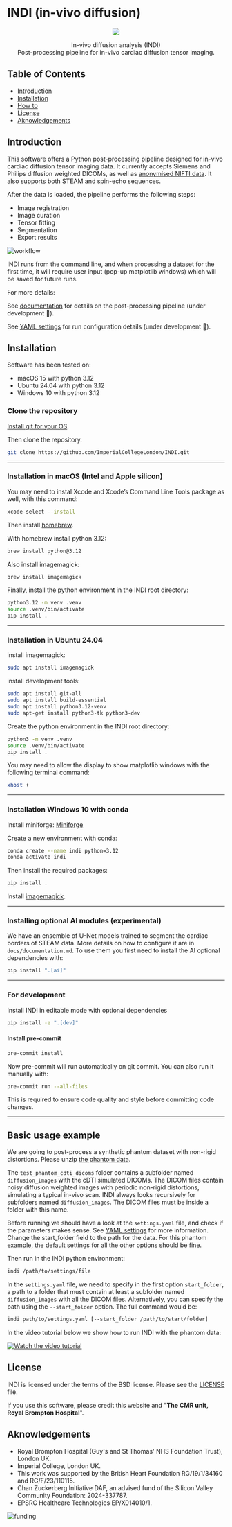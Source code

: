 # INDI (in-vivo diffusion)

<p align="center">
<img src="assets/logo/indi_logo.png">
</p>

<p align="center">
In-vivo diffusion analysis (INDI)<br>
Post-processing pipeline for in-vivo cardiac diffusion tensor imaging.
</p>

## Table of Contents

- [Introduction](#introduction)
- [Installation](#installation)
- [How to](#how-to)
- [License](#license)
- [Aknowledgements](#aknowledgements)

## Introduction

This software offers a Python post-processing pipeline designed for in-vivo cardiac diffusion tensor imaging data.
It currently accepts Siemens and Philips diffusion weighted DICOMs, as well as [anonymised NIFTI data](https://github.com/ImperialCollegeLondon/cdti_data_export).
It also supports both STEAM and spin-echo sequences.

After the data is loaded, the pipeline performs the following steps:

- Image registration
- Image curation
- Tensor fitting
- Segmentation
- Export results

![workflow](assets/images/summary_figure.png)

INDI runs from the command line, and when processing a dataset for the first time, it will require user input (pop-up matplotlib windows) which will be saved for future runs.

For more details:

See [documentation](docs/documentation.md) for details on the post-processing pipeline (under development 🚧).

See [YAML settings](docs/YAML_settings.md) for run configuration details (under development 🚧).

## Installation

Software has been tested on:

- macOS 15 with python 3.12
- Ubuntu 24.04 with python 3.12
- Windows 10 with python 3.12

### Clone the repository

[Install git for your OS](https://git-scm.com/book/en/v2/Getting-Started-Installing-Git).

Then clone the repository.

```bash
git clone https://github.com/ImperialCollegeLondon/INDI.git
```

---

### Installation in macOS (Intel and Apple silicon)

You may need to instal Xcode and Xcode’s Command Line Tools package as well, with this command:

```bash
xcode-select --install
```

Then install [homebrew](https://brew.sh/).

With homebrew install python 3.12:

```bash
brew install python@3.12
```

Also install imagemagick:

```bash
brew install imagemagick
```

Finally, install the python environment in the INDI root directory:

```bash
python3.12 -m venv .venv
source .venv/bin/activate
pip install .
```

---

### Installation in Ubuntu 24.04

install imagemagick:

```bash
sudo apt install imagemagick
```

install development tools:

```bash
sudo apt install git-all
sudo apt install build-essential
sudo apt install python3.12-venv
sudo apt-get install python3-tk python3-dev
```

Create the python environment in the INDI root directory:

```bash
python3 -m venv .venv
source .venv/bin/activate
pip install .
```

You may need to allow the display to show matplotlib windows with the following terminal command:

```bash
xhost +
```

---

### Installation Windows 10 with conda

Install miniforge:
[Miniforge](https://github.com/conda-forge/miniforge)

Create a new environment with conda:

```bash
conda create --name indi python=3.12
conda activate indi
```

Then install the required packages:

```bash
pip install .
```

Install [imagemagick](https://imagemagick.org/).

---

### Installing optional AI modules (experimental)

We have an ensemble of U-Net models trained to segment the cardiac borders of STEAM data. More details on how to configure it are in `docs/documentation.md`.
To use them you first need to install the AI optional dependencies with:

```bash
pip install ".[ai]"
```

---

### For development

Install INDI in editable mode with optional dependencies

```bash
pip install -e ".[dev]"
```

#### Install pre-commit

```bash
pre-commit install
```

Now pre-commit will run automatically on git commit. You can also run it manually with:

```bash
pre-commit run --all-files
```

This is required to ensure code quality and style before committing code changes.

<!-- #### Update and pin requirements

Some packages are pinned to specific versions in the `requirements.in` file. If you want to update the packages, you can do so with the following command (change the requirements file name according to the OS):

```bash
pip-compile --output-file=requirements_mac.txt
pip-sync requirements_mac.txt
``` -->

---

## Basic usage example

We are going to post-process a synthetic phantom dataset with non-rigid distortions. Please unzip [the phantom data](docs/test_phantom_cdti_dicoms.zip).

The `test_phantom_cdti_dicoms` folder contains a subfolder named `diffusion_images` with the cDTI simulated DICOMs. The DICOM files contain noisy diffusion weighted images with periodic non-rigid distortions, simulating a typical in-vivo scan. INDI always looks recursively for subfolders named `diffusion_images`. The DICOM files must be inside a folder with this name.

Before running we should have a look at the `settings.yaml` file, and check if the parameters makes sense. See [YAML settings](docs/YAML_settings.md) for more information. Change the start_folder field to the path for the data. For this phantom example, the default settings for all the other options should be fine.

Then run in the INDI python environment:

```bash
indi /path/to/settings/file
```

In the `settings.yaml` file, we need to specify in the first option `start_folder`, a path to a folder that must contain at least a subfolder named `diffusion_images` with all the
DICOM files. Alternatively, you can specify the path using the `--start_folder` option. The full command would be:

```bash
indi path/to/settings.yaml [--start_folder /path/to/start/folder]
```

In the video tutorial below we show how to run INDI with the phantom data:

[![Watch the video tutorial](assets/images/indi_tutorial_movie_screenshot.png)](https://1drv.ms/v/s!Ah-7Qw9tn52siW8SQZYX0RjRPdKG?e=Pwq85B)

## License

INDI is licensed under the terms of the BSD license. Please see the [LICENSE](LICENSE) file.

If you use this software, please credit this website and "**The CMR unit,
Royal Brompton Hospital**".

## Aknowledgements

- Royal Brompton Hospital (Guy's and St Thomas' NHS Foundation Trust), London UK.
- Imperial College, London UK.
- This work was supported by the British Heart Foundation RG/19/1/34160 and RG/F/23/110115.
- Chan Zuckerberg Initiative DAF, an advised fund of the Silicon Valley Community Foundation: 2024-337787.
- EPSRC Healthcare Technologies EP/X014010/1.

![funding](assets/images/grant_logos.png)
